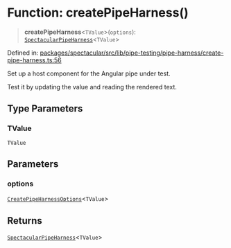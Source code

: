 # Function: createPipeHarness()

> **createPipeHarness**\<`TValue`\>(`options`):
> [`SpectacularPipeHarness`](../classes/SpectacularPipeHarness.md)\<`TValue`\>

Defined in:
[packages/spectacular/src/lib/pipe-testing/pipe-harness/create-pipe-harness.ts:56](https://github.com/ngworker/ngworker/blob/68f93463b2af844af0ea290a92a5168b936997ae/packages/spectacular/src/lib/pipe-testing/pipe-harness/create-pipe-harness.ts#L56)

Set up a host component for the Angular pipe under test.

Test it by updating the value and reading the rendered text.

## Type Parameters

### TValue

`TValue`

## Parameters

### options

[`CreatePipeHarnessOptions`](../interfaces/CreatePipeHarnessOptions.md)\<`TValue`\>

## Returns

[`SpectacularPipeHarness`](../classes/SpectacularPipeHarness.md)\<`TValue`\>
